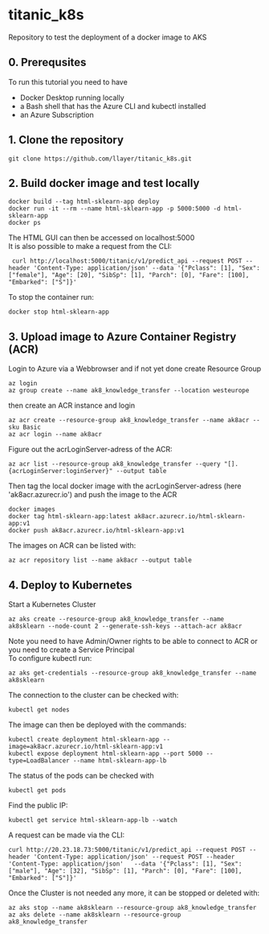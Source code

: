 # titanic_k8s
Repository to test the deployment of a docker image to AKS

## 0. Prerequsites
To run this tutorial you need to have 
- Docker Desktop running locally
- a Bash shell that has the Azure CLI and kubectl installed
- an Azure Subscription

## 1. Clone the repository 
```
git clone https://github.com/llayer/titanic_k8s.git
```
 
## 2. Build docker image and test locally
```
docker build --tag html-sklearn-app deploy
docker run -it --rm --name html-sklearn-app -p 5000:5000 -d html-sklearn-app
docker ps
```
The HTML GUI can then be accessed on localhost:5000 \
It is also possible to make a request from the CLI:
```
 curl http://localhost:5000/titanic/v1/predict_api --request POST --header 'Content-Type: application/json' --data '{"Pclass": [1], "Sex": ["female"], "Age": [20], "SibSp": [1], "Parch": [0], "Fare": [100], "Embarked": ["S"]}'
```
To stop the container run:
```
docker stop html-sklearn-app
```

## 3. Upload image to Azure Container Registry (ACR)
Login to Azure via a Webbrowser and if not yet done create Resource Group
```
az login
az group create --name ak8_knowledge_transfer --location westeurope
```
then create an ACR instance and login
```
az acr create --resource-group ak8_knowledge_transfer --name ak8acr --sku Basic
az acr login --name ak8acr
```
Figure out the acrLoginServer-adress of the ACR:
```
az acr list --resource-group ak8_knowledge_transfer --query "[].{acrLoginServer:loginServer}" --output table
```
Then tag the local docker image with the acrLoginServer-adress (here 'ak8acr.azurecr.io') and push the image to the ACR
```
docker images
docker tag html-sklearn-app:latest ak8acr.azurecr.io/html-sklearn-app:v1
docker push ak8acr.azurecr.io/html-sklearn-app:v1
```
The images on ACR can be listed with:
```
az acr repository list --name ak8acr --output table
```

## 4. Deploy to Kubernetes
Start a Kubernetes Cluster
```
az aks create --resource-group ak8_knowledge_transfer --name ak8sklearn --node-count 2 --generate-ssh-keys --attach-acr ak8acr
```
Note you need to have Admin/Owner rights to be able to connect to ACR or you need to create a Service Principal \
To configure kubectl run:
```
az aks get-credentials --resource-group ak8_knowledge_transfer --name ak8sklearn
```
The connection to the cluster can be checked with:
```
kubectl get nodes
```
The image can then be deployed with the commands:
```
kubectl create deployment html-sklearn-app --image=ak8acr.azurecr.io/html-sklearn-app:v1
kubectl expose deployment html-sklearn-app --port 5000 --type=LoadBalancer --name html-sklearn-app-lb
```
The status of the pods can be checked with
```
kubectl get pods
```
Find the public IP:
```
kubectl get service html-sklearn-app-lb --watch
```

A request can be made via the CLI:
```
curl http://20.23.18.73:5000/titanic/v1/predict_api --request POST --header 'Content-Type: application/json' --request POST --header 'Content-Type: application/json'   --data '{"Pclass": [1], "Sex": ["male"], "Age": [32], "SibSp": [1], "Parch": [0], "Fare": [100], "Embarked": ["S"]}'
```
Once the Cluster is not needed any more, it can be stopped or deleted with:
```
az aks stop --name ak8sklearn --resource-group ak8_knowledge_transfer
az aks delete --name ak8sklearn --resource-group ak8_knowledge_transfer
```





